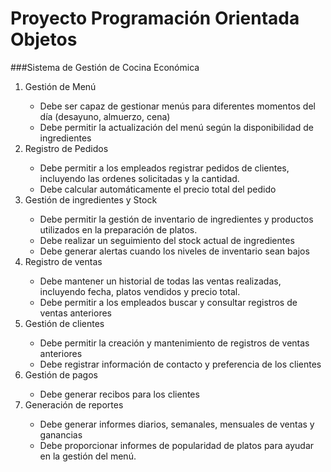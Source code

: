 # Proyecto Programación Orientada  Objetos
###Sistema de Gestión de Cocina Económica 

<ol>

  <li>Gestión de Menú</li>
    <ul>
      <li>Debe ser capaz de gestionar menús para diferentes momentos del día
(desayuno, almuerzo, cena)</li>
      <li> Debe permitir la actualización del menú según la disponibilidad de 
ingredientes</li>
    </ul>
  <li>Registro de Pedidos</li>
    <ul>
      <li> Debe permitir a los empleados registrar pedidos de clientes, incluyendo 
las ordenes solicitadas y la cantidad.</li>
      <li> Debe calcular automáticamente el precio total del pedido</li>
    </ul>
  <li>Gestión de ingredientes y Stock</li>
    <ul>
      <li>Debe permitir la gestión de inventario de ingredientes y productos 
  utilizados en la preparación de platos. </li>
      <li>Debe realizar un seguimiento del stock actual de ingredientes</li>
      <li> Debe generar alertas cuando los niveles de inventario sean bajos</li>
    </ul>
  <li>Registro de ventas</li>
    <ul>
      <li> Debe mantener un historial de todas las ventas realizadas, incluyendo 
fecha, platos vendidos y precio total. </li>
      <li>Debe permitir a los empleados buscar y consultar registros de ventas 
anteriores</li>
    </ul>
    <li> Gestión de clientes</li>
    <ul>
      <li>Debe permitir la creación y mantenimiento de registros de ventas 
anteriores</li>
      <li> Debe registrar información de contacto y preferencia de los clientes</li>
    </ul>
    <li>Gestión de pagos</li>
    <ul>
      <li>Debe generar recibos para los clientes</li>
    </ul>
    <li>Generación de reportes</li>
    <ul>
      <li> Debe generar informes diarios, semanales, mensuales de ventas y 
ganancias</li>
      <li>Debe proporcionar informes de popularidad de platos para ayudar en 
la gestión del menú.</li>
    </ul>
</ol>
